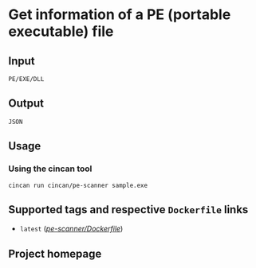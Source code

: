 # Get information of a PE (portable executable) file

## Input

```
PE/EXE/DLL
```

## Output

```
JSON
```

## Usage

### Using the cincan tool

`cincan run cincan/pe-scanner sample.exe`


## Supported tags and respective `Dockerfile` links

* `latest` 
([*pe-scanner/Dockerfile*](https://gitlab.com/CinCan/tools/blob/master/pe-scanner/Dockerfile))

## Project homepage
